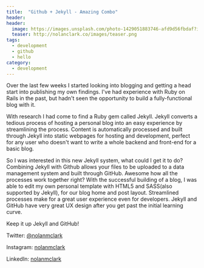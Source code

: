 ```yaml
---
title:  "Github + Jekyll - Amazing Combo"
header:
header:
  image: https://images.unsplash.com/photo-1429051883746-afd9d56fbdaf?ixlib=rb-0.3.5&q=80&fm=jpg&crop=entropy&cs=tinysrgb&s=ea0b5a76b1adbec4ab01d5edda71d569
  teaser: http://nolanclark.co/images/teaser.png
tags:
  - development
  - github
  - hello
category:
  - development
---
```



  Over the last few weeks I started looking into blogging and getting a head start into publishing my own findings. I've had experience with Ruby on Rails in the past, but hadn't seen the opportunity to build a fully-functional blog with it.

  With research I had come to find a Ruby gem called Jekyll. Jekyll converts a tedious process of hosting a personal blog into an easy experience by streamlining the process. Content is automatically processed and built through Jekyll into static webpages for hosting and development, perfect for any user who doesn't want to write a whole backend and front-end for a basic blog.

  So I was interested in this new Jekyll system, what could I get it to do? Combining Jekyll with Github allows your files to be uploaded to a data management system and built through GitHub. Awesome how all the processes work together right? With the successful building of a blog, I was able to edit my own personal template with HTML5 and SASS(also supported by Jekyll), for our blog home and post layout.
  Streamlined processes make for a great user experience even for developers. Jekyll and GitHub have very great UX design after you get past the initial learning curve.
  
  Keep it up Jekyll and GitHub!

Twitter: [@nolanmclark](http://www.twitter.com/nolanmclark)

Instagram: [nolanmclark](http://www.instagram.com/nolanmclark)

LinkedIn: [nolanmclark](http://www.linkedin.com/nolanmclark)
